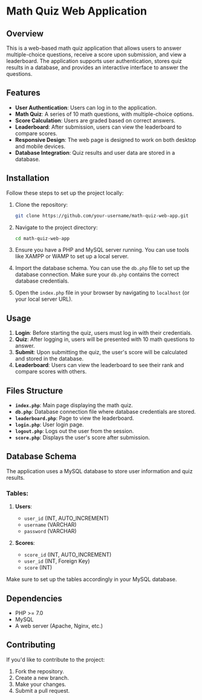 # Math Quiz Web Application

## Overview

This is a web-based math quiz application that allows users to answer multiple-choice questions, receive a score upon submission, and view a leaderboard. The application supports user authentication, stores quiz results in a database, and provides an interactive interface to answer the questions.

## Features

- **User Authentication**: Users can log in to the application.
- **Math Quiz**: A series of 10 math questions, with multiple-choice options.
- **Score Calculation**: Users are graded based on correct answers.
- **Leaderboard**: After submission, users can view the leaderboard to compare scores.
- **Responsive Design**: The web page is designed to work on both desktop and mobile devices.
- **Database Integration**: Quiz results and user data are stored in a database.

## Installation

Follow these steps to set up the project locally:

1. Clone the repository:

   ```bash
   git clone https://github.com/your-username/math-quiz-web-app.git
   ```

2. Navigate to the project directory:

   ```bash
   cd math-quiz-web-app
   ```

3. Ensure you have a PHP and MySQL server running. You can use tools like XAMPP or WAMP to set up a local server.

4. Import the database schema. You can use the `db.php` file to set up the database connection. Make sure your `db.php` contains the correct database credentials.

5. Open the `index.php` file in your browser by navigating to `localhost` (or your local server URL).

## Usage

1. **Login**: Before starting the quiz, users must log in with their credentials.
2. **Quiz**: After logging in, users will be presented with 10 math questions to answer.
3. **Submit**: Upon submitting the quiz, the user's score will be calculated and stored in the database.
4. **Leaderboard**: Users can view the leaderboard to see their rank and compare scores with others.

## Files Structure

- **`index.php`**: Main page displaying the math quiz.
- **`db.php`**: Database connection file where database credentials are stored.
- **`leaderboard.php`**: Page to view the leaderboard.
- **`login.php`**: User login page.
- **`logout.php`**: Logs out the user from the session.
- **`score.php`**: Displays the user's score after submission.

## Database Schema

The application uses a MySQL database to store user information and quiz results.

### Tables:
1. **Users**:
   - `user_id` (INT, AUTO_INCREMENT)
   - `username` (VARCHAR)
   - `password` (VARCHAR)

2. **Scores**:
   - `score_id` (INT, AUTO_INCREMENT)
   - `user_id` (INT, Foreign Key)
   - `score` (INT)

Make sure to set up the tables accordingly in your MySQL database.

## Dependencies

- PHP >= 7.0
- MySQL
- A web server (Apache, Nginx, etc.)

## Contributing

If you'd like to contribute to the project:

1. Fork the repository.
2. Create a new branch.
3. Make your changes.
4. Submit a pull request.


